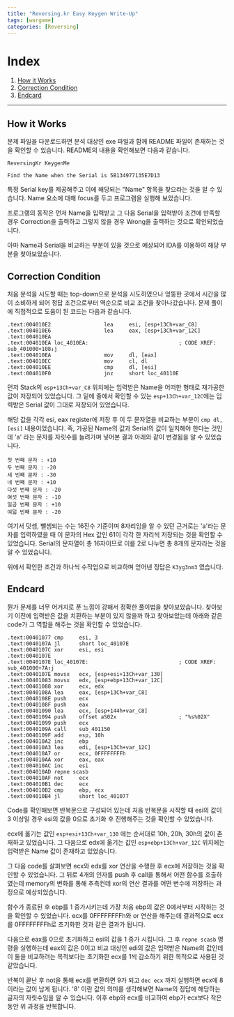 ```yaml
---
title: "Reversing.kr Easy Keygen Write-Up"
tags: [wargame]
categories: [Reversing]
---
```


# Index

1. [How it Works](#how-it-works)
2. [Correction Condition](#correction-condition)
3. [Endcard](#endcard)


* * *

## How it Works

문제 파일을 다운로드하면 분석 대상인 exe 파일과 함께 README 파일이 존재하는 것을 확인할 수 있습니다. README의 내용을 확인해보면 다음과 같습니다.

```
ReversingKr KeygenMe

Find the Name when the Serial is 5B134977135E7D13
```

특정 Serial key를 제공해주고 이에 해당되는 "Name" 항목을 찾으라는 것을 알 수 있습니다. Name 요소에 대해 focus를 두고 프로그램을 실행해 보았습니다.

프로그램의 동작은 먼저 Name을 입력받고 그 다음 Serial을 입력받아 조건에 만족할 경우 Correction을 출력하고 그렇지 않을 경우 Wrong을 출력하는 것으로 확인되었습니다.

아마 Name과 Serial을 비교하는 부분이 있을 것으로 예상되어 IDA를 이용하여 해당 부분을 찾아보았습니다.

## Correction Condition

처음 분석을 시도할 때는 top-down으로 분석을 시도하였으나 엉뚱한 곳에서 시간을 많이 소비하게 되어 정답 조건으로부터 역순으로 비교 조건을 찾아나갔습니다. 문제 풀이에 직접적으로 도움이 된 코드는 다음과 같습니다.

```
.text:004010E2                 lea     esi, [esp+13Ch+var_C8]
.text:004010E6                 lea     eax, [esp+13Ch+var_12C]
.text:004010EA
.text:004010EA loc_4010EA:                             ; CODE XREF: sub_401000+108↓j
.text:004010EA                 mov     dl, [eax]
.text:004010EC                 mov     cl, dl
.text:004010EE                 cmp     dl, [esi]
.text:004010F0                 jnz     short loc_40110E
```

먼저 Stack의 `esp+13Ch+var_C8` 위치에는 입력받은 Name을 어떠한 형태로 재가공한 값이 저장되어 있었습니다. 그 밑에 줄에서 확인할 수 있는 `esp+13Ch+var_12C`에는 입력받은 Serial 값이 그대로 저장되어 있었습니다.

해당 값을 각각 esi, eax register에 저장 후 이 두 문자열을 비교하는 부분이 `cmp dl, [esi]` 내용이었습니다. 즉, 가공된 Name의 값과 Serial의 값이 일치해야 한다는 것인데 'a' 라는 문자를 자릿수를 늘려가며 넣어본 결과 아래와 같이 변경됨을 알 수 있었습니다.

```
첫 번째 문자 : +10
두 번째 문자 : -20
세 번째 문자 : -30
네 번째 문자 : +10
다섯 번째 문자 : -20
여섯 번째 문자 : -10
일곱 번째 문자 : +10
여덟 번째 문자 : -20
```

여기서 덧셈, 뺄셈되는 수는 16진수 기준이며 8자리임을 알 수 있던 근거로는 'a'라는 문자를 입력하였을 때 이 문자의 Hex 값인 61이 각각 한 자리씩 저장되는 것을 확인할 수 있었습니다. Serial의 문자열이 총 16자이므로 이를 2로 나누면 총 8개의 문자라는 것을 알 수 있었습니다.

위에서 확인한 조건과 하나씩 수작업으로 비교하며 얻어낸 정답은 `K3yg3nm3` 였습니다.

## Endcard

뭔가 문제를 너무 어거지로 푼 느낌이 강해서 정확한 풀이법을 찾아보았습니다. 찾아보기 이전에 입력받은 값을 치환하는 부분이 있지 않을까 하고 찾아보았는데 아래와 같은 code가 그 역할을 해주는 것을 확인할 수 있었습니다.

```
.text:00401077 cmp     esi, 3
.text:0040107A jl      short loc_40107E
.text:0040107C xor     esi, esi
.text:0040107E
.text:0040107E loc_40107E:                             ; CODE XREF: sub_401000+7A↑j
.text:0040107E movsx   ecx, [esp+esi+13Ch+var_130]
.text:00401083 movsx   edx, [esp+ebp+13Ch+var_12C]
.text:00401088 xor     ecx, edx
.text:0040108A lea     eax, [esp+13Ch+var_C8]
.text:0040108E push    ecx
.text:0040108F push    eax
.text:00401090 lea     ecx, [esp+144h+var_C8]
.text:00401094 push    offset aS02x                    ; "%s%02X"
.text:00401099 push    ecx
.text:0040109A call    sub_401150
.text:0040109F add     esp, 10h
.text:004010A2 inc     ebp
.text:004010A3 lea     edi, [esp+13Ch+var_12C]
.text:004010A7 or      ecx, 0FFFFFFFFh
.text:004010AA xor     eax, eax
.text:004010AC inc     esi
.text:004010AD repne scasb
.text:004010AF not     ecx
.text:004010B1 dec     ecx
.text:004010B2 cmp     ebp, ecx
.text:004010B4 jl      short loc_401077
```

Code를 확인해보면 반복문으로 구성되어 있는데 처음 반복문을 시작할 때 esi의 값이 3 이상일 경우 esi의 값을 0으로 초기화 후 진행해주는 것을 확인할 수 있었습니다.

ecx에 옮기는 값인 `esp+esi+13Ch+var_130` 에는 순서대로 10h, 20h, 30h의 값이 존재하고 있었습니다. 그 다음으로 edx에 옮기는 값인 `esp+ebp+13Ch+var_12C` 위치에는 입력받은 Name 값이 존재하고 있었습니다.

그 다음 code를 살펴보면 ecx와 edx를 xor 연산을 수행한 후 ecx에 저장하는 것을 확인할 수 있었습니다. 그 뒤로 4개의 인자를 push 후 call을 통해서 어떤 함수를 호출하였는데 memory의 변화를 통해 추측컨데 xor의 연산 결과를 어떤 변수에 저장하는 과정으로 예상되었습니다.

함수가 종료된 후 ebp를 1 증가시키는데 가장 처음 ebp의 값은 0에서부터 시작하는 것을 확인할 수 있었습니다. ecx를 0FFFFFFFFh와 or 연산을 해주는데 결과적으로 ecx를 0FFFFFFFFh로 초기화한 것과 같은 결과가 됩니다.

다음으로 eax를 0으로 초기화하고 esi의 값을 1 증가 시킵니다. 그 후 `repne scasb` 명령을 실행하는데 eax의 값은 0이고 비교 대상인 edi의 값은 입력받은 Name의 값인데 이 둘을 비교하려는 목적보다는 초기화한 ecx를 1씩 감소하기 위한 목적으로 사용된 것 같았습니다.

반복이 끝난 후 not을 통해 ecx를 변환하면 9가 되고 `dec ecx` 까지 실행하면 ecx에 8이라는 값이 남게 됩니다. '8' 이란 값의 의미를 생각해보면 Name의 정답에 해당하는 글자의 자릿수임을 알 수 있습니다. 이후 ebp와 ecx를 비교하여 ebp가 ecx보다 작은 동안 위 과정을 반복합니다.

